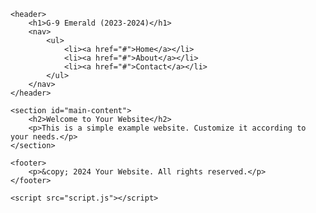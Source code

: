 <!DOCTYPE html>
<html lang="en">
<head>
    <meta charset="UTF-8">
    <meta name="viewport" content="width=device-width, initial-scale=1.0">
    <link rel="stylesheet" href="styles.css">
    <title>G-9 Emerald (2023-2024)</title>
</head>
<body>

    <header>
        <h1>G-9 Emerald (2023-2024)</h1>
        <nav>
            <ul>
                <li><a href="#">Home</a></li>
                <li><a href="#">About</a></li>
                <li><a href="#">Contact</a></li>
            </ul>
        </nav>
    </header>

    <section id="main-content">
        <h2>Welcome to Your Website</h2>
        <p>This is a simple example website. Customize it according to your needs.</p>
    </section>

    <footer>
        <p>&copy; 2024 Your Website. All rights reserved.</p>
    </footer>

    <script src="script.js"></script>
</body>
</html>

